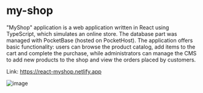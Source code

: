 # my-shop
"MyShop" application is a web application written in React using TypeScript, which simulates an online store. The database part was managed with PocketBase (hosted on PocketHost).
The application offers basic functionality: users can browse the product catalog, add items to the cart and complete the purchase, while administrators can manage the CMS to add new products to the shop and view the orders placed by customers.

Link: https://react-myshop.netlify.app

![image](https://github.com/diecorra/my-shop/assets/32736570/728a03bb-1ab8-427f-8161-c959f3f1f153)

